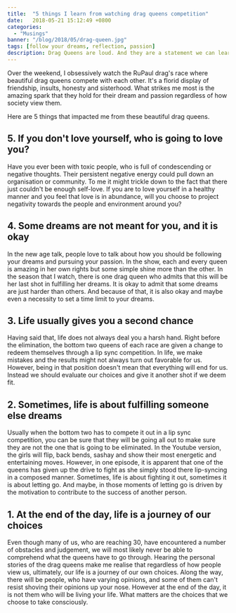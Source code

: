 ```yaml
---
title:  "5 things I learn from watching drag queens competition"
date:   2018-05-21 15:12:49 +0800
categories:
  - "Musings"
banner: "/blog/2018/05/drag-queen.jpg"
tags: [follow your dreams, reflection, passion]
description: Drag Queens are loud. And they are a statement we can learn from.
---
```


Over the weekend, I obsessively watch the RuPaul drag's race where beautiful drag queens compete with each other. It's a florid display of friendship, insults, honesty and sisterhood. What strikes me most is the amazing spark that they hold for their dream and passion regardless of how society view them.

Here are 5 things that impacted me from these beautiful drag queens.

## 5. If you don't love yourself, who is going to love you?
Have you ever been with toxic people, who is full of condescending or negative thoughts. Their persistent negative energy could pull down an organisation or community. To me it might trickle down to the fact that there just couldn't be enough self-love. If you are to love yourself in a healthy manner and you feel that love is in abundance, will you choose to project negativity towards the people and environment around you?

## 4. Some dreams are not meant for you, and it is okay
In the new age talk, people love to talk about how you should be following your dreams and pursuing your passion. In the show, each and every queen is amazing in her own rights but some simple shine more than the other. In the season that I watch, there is one drag queen who admits that this will be her last shot in fulfilling her dreams. It is okay to admit that some dreams are just harder than others. And because of that, it is also okay and maybe even a necessity to set a time limit to your dreams.

## 3. Life usually gives you a second chance
Having said that, life does not always deal you a harsh hand. Right before the elimination, the bottom two queens of each race are given a change to redeem themselves through a lip sync competition. In life, we make mistakes and the results might not always turn out favorable for us. However, being in that position doesn't mean that everything will end for us. Instead we should evaluate our choices and give it another shot if we deem fit.

## 2. Sometimes, life is about fulfilling someone else dreams  
Usually when the bottom two has to compete it out in a lip sync competition, you can be sure that they will be going all out to make sure they are not the one that is going to be eliminated. In the Youtube version, the girls will flip, back bends, sashay and show their most energetic and entertaining moves. However, in one episode, it is apparent that one of the queens has given up the drive to fight as she simply stood there lip-syncing in a composed manner. Sometimes, life is about fighting it out, sometimes it is about letting go. And maybe, in those moments of letting go is driven by the motivation to contribute to the success of another person.

## 1. At the end of the day, life is a journey of our choices
Even though many of us, who are reaching 30, have encountered a number of obstacles and judgement, we will most likely never be able to comprehend what the queens have to go through. Hearing the personal stories of the drag queens make me realise that regardless of how people view us, ultimately, our life is a journey of our own choices. Along the way, there will be people, who have varying opinions, and some of them can't resist shoving their opinions up your nose. However at the end of the day, it is not them who will be living your life. What matters are the choices that we choose to take consciously.
